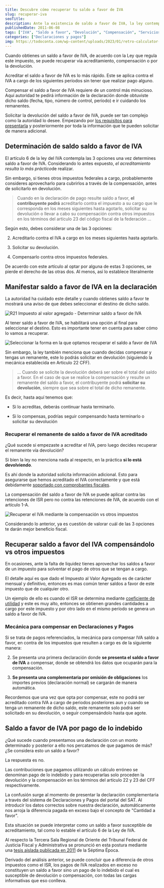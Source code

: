 ```yaml
---
title: Descubre cómo recuperar tu saldo a favor de IVA
slug: recuperar-iva
seoTitle: 
description: Ante la existencia de saldo a favor de IVA, la ley contempla 3 posibilidades en las que podemos recuperar este impuesto.
publishedDate: 2011-06-08
tags: ["IVA", "Saldo a favor", "Devolución", "Compensación", "Servicios"]
categories: ["Declaraciones y pagos"]
img: https://todoconta.com/wp-content/uploads/2023/01/retro-calculator-desk-yellow.jpeg
---
```



Cuando obtienes un saldo a favor de IVA, de acuerdo con la Ley que regula este impuesto, se puede recuperar vía acreditamiento, compensación o por la devolución.




Acreditar el saldo a favor de IVA es lo más rápido. Este se aplica contra el IVA a cargo de los siguientes períodos sin tener que realizar pago alguno.




Compensar el saldo a favor de IVA requiere de un control más minucioso. Aquí autoridad te pedirá información de la declaración donde obtuviste dicho saldo (fecha, tipo, número de control, período) e ir cuidando los remanentes.




Solicitar la devolución del saldo a favor de IVA, puede ser tan complejo como la autoridad lo desee. Empezando por [los requisitos para presentarla](https://www.sat.gob.mx/tramites/24016/solicita-tu-devolucion) y posteriormente por toda la información que te pueden solicitar de manera adicional.




Determinación de saldo saldo a favor de IVA
-------------------------------------------




El artículo 6 de la ley del IVA contempla las 3 opciones una vez determines saldo a favor de IVA. Considerando lo antes expuesto, *el acreditamiento resulta lo más práctico*de realizar.




Sin embargo, si tienes otros impuestos federales a cargo, probablemente consideres aprovecharlo para cubrirlos a través de la compensación, antes de solicitarlo en devolución.





> Cuando en la declaración de pago resulte saldo a favor, **el contribuyente podrá** acreditarlo contra el impuesto a su cargo que le corresponda en los meses siguientes hasta agotarlo, solicitar su devolución o llevar a cabo su compensación contra otros impuestos en los términos del artículo 23 del código fiscal de la federación …




Según esto, debes considerar una de las 3 opciones:




2. Acreditarlo contra el IVA a cargo en los meses siguientes hasta agotarlo.

6. Solicitar su devolución.

10. Compensarlo contra otros impuestos federales.




De acuerdo con este artículo al optar por alguna de estas 3 opciones, se pierde el derecho de las otras dos. Al menos, así lo establece literalmente




Manifestar saldo a favor de IVA en la declaración
-------------------------------------------------




La autoridad ha cuidado este detalle y cuando obtienes saldo a favor te mostrará una aviso de que debes seleccionar el destino de dicho saldo.




![R21 Impuesto al valor agregado - Determinar saldo a favor de IVA](https://s3-us-west-1.amazonaws.com/todoconta/2020/10/saldo-a-favor-de-IVA-formulario-R21.png)


Al tener saldo a favor de IVA, se habilitará una opción al final para seleccionar el destino. Esto es importante tener en cuenta para saber cómo lo vamos a recuperar.




![Seleccionar la forma en la que optamos recuperar el saldo a favor de IVA](https://s3-us-west-1.amazonaws.com/todoconta/2020/10/saldo-a-favor-de-IVA-formulario-R21-selecciona-la-opci-n.png)


Sin embargo, la ley también menciona que cuando decidas compensar y tengas un remanente, este lo podrás solicitar en devolución (siguiendo la mecánica establecida en Articulo 22 CFF).





> … Cuando se solicite la devolución deberá ser sobre el total del saldo a favor. En el caso de que se realice la compensación y resulte un remanente del saldo a favor, el contribuyente podrá **solicitar su devolución**, siempre que sea sobre el total de dicho remanente.




Es decir, hasta aquí tenemos que:




* Si lo acreditas, deberás continuar hasta terminarlo.

* Si lo compensas, podrías seguir compensando hasta terminarlo o solicitar su devolución




### Recuperar el remanente de saldo a favor de IVA acreditado




¿Qué sucede si empezaste a acreditar el IVA, pero luego decides recuperar el remanente vía devolución?




Si bien la ley no menciona nada al respecto, en la práctica **si lo está devolviendo**.




Es ahí donde la autoridad solicita información adicional. Esto para asegurarse que hemos acreditado el IVA correctamente y que está debidamente [soportado con comprobantes fiscales](/extraer-informacion-cfdi/).




La compensación del saldo a favor de IVA se puede aplicar contra las retenciones de ISR pero no contra las retenciones de IVA, de acuerdo con el artículo 1\-A.




![Recuperar el IVA mediante la compensación vs otros impuestos](https://s3-us-west-1.amazonaws.com/todoconta/2020/10/No-se-puede-compensar-contra-IVA-retenciones.png)


Considerando lo anterior, ya es cuestión de valorar cuál de las 3 opciones te darán mejor beneficio fiscal.




Recuperar saldo a favor del IVA compensándolo vs otros impuestos
----------------------------------------------------------------




En ocasiones, ante la falta de liquidez tienes aprovechar los saldos a favor de un impuesto para solventar el pago de otros que se tengan a cargo.




El detalle aquí es que dado el Impuesto al Valor Agregado es de carácter mensual y definitivo, entonces es mas común tener saldos a favor de este impuesto que de cualquier otro.




Un ejemplo de ello es cuando el ISR se determina mediante [coeficiente de utilidad](/coeficiente-utilidad-pagos-provisionales/) y este es muy alto, entonces se obtienen grandes cantidades a cargo por este impuesto y por otro lado en el mismo período se genera un saldo a favor de IVA.




### Mecánica para compensar en Declaraciones y Pagos




Si se trata de pagos referenciados, la mecánica para compensar IVA saldo a favor, en contra de los impuestos que resulten a cargo es de la siguiente manera:




2. Se presenta una primera declaración donde **se presenta el saldo a favor de IVA** a compensar, donde se obtendrá los datos que ocuparán para la compensación.

6. **Se presenta una complementaria por omisión de obligaciones** los importes previos (declaración normal) se cargarán de manera automática.




Recordemos que una vez que opta por compensar, este no podrá ser acreditado contra IVA a cargo de periodos posteriores aun y cuando se tenga un remanente de dicho saldo, este remanente solo podrá ser solicitado en su devolución, o seguir compensándolo hasta que agote.




Saldo a favor de IVA por pago de lo indebido
--------------------------------------------




¿Qué sucede cuando presentamos una declaración con un monto determinado y posterior a ello nos percatamos de que pagamos de más? ¿Se considera esto un saldo a favor?




La respuesta es no.




Las contribuciones que pagamos utilizando un cálculo erróneo se denominan pago de lo indebido y para recuperarlas solo proceden la devolución y la compensación en los términos del artículo 22 y 23 del CFF respectivamente.




La confusión surge al momento de presentar la declaración complementaria a través del sistema de Declaraciones y Pagos del portal del SAT. Al introducir los datos correctos sobre nuestra declaración, automáticamente nos arroja la diferencia pagada en exceso bajo el concepto de "Cantidad a favor".




Esta situación se puede interpretar como un saldo a favor susceptible de acreditamiento, tal como lo estable el artículo 6 de la Ley de IVA.




Al respecto la Tercera Sala Regional de Oriente del Tribunal Federal de Justicia Fiscal y Administrativa se pronunció en esta postura mediante una [tesis aislada publicada en 2011](http://www.ccpg.org.mx/images/fondo-editorial/boletines/descargas/2011/12-Boletin%20Tecnico%20Diciembre.pdf) de la Séptima Época.




Derivado del análisis anterior, se puede concluir que a diferencia de otros impuestos como el ISR, los pagos de IVA realizados en exceso no constituyen un saldo a favor sino un pago de lo indebido el cual es susceptible de devolución o compensación, con todas las cargas informativas que eso conlleva.



